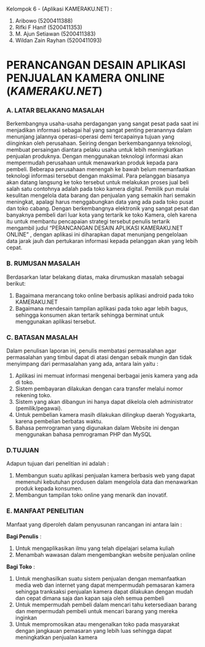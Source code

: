 Kelompok 6 - (Aplikasi KAMERAKU.NET) :
1. Aribowo			(5200411388)
2. Rifki F Hanif		(5200411353)
3. M. Ajun Setiawan		(5200411383)
4. Wildan Zain Rayhan	(5200411093)
# PERANCANGAN DESAIN APLIKASI PENJUALAN KAMERA ONLINE (_KAMERAKU.NET_)

### A. LATAR BELAKANG MASALAH
Berkembangnya usaha-usaha perdagangan yang sangat pesat pada saat ini menjadikan informasi sebagai hal yang sangat penting peranannya dalam menunjang jalannya operasi-operasi demi tercapainya tujuan yang diinginkan oleh perusahaan. Seiring dengan berkembangannya teknologi, membuat persaingan diantara pelaku usaha untuk lebih meningkatkan penjualan produknya. Dengan menggunakan teknologi informasi akan mempermudah perusahaan untuk menawarkan produk kepada para pembeli. Beberapa perusahaan menengah ke bawah belum memanfaatkan teknologi informasi tersebut dengan maksimal. Para pelanggan biasanya akan datang langsung ke toko tersebut untuk melakukan proses jual beli salah satu contohnya adalah pada toko kamera digital. Pemilik pun mulai kesulitan mengelola data barang dan penjualan yang semakin hari semakin meningkat, apalagi harus menggabungkan data yang ada pada toko pusat dan toko cabang. 
Dengan berkembangnya elektronik yang sangat pesat dan banyaknya pembeli dari luar kota yang tertarik ke toko Kamera, oleh karena itu untuk membantu pencapaian strategi tersebut penulis tertarik mengambil judul “PERANCANGAN DESAIN APLIKASI KAMERAKU.NET ONLINE”  , dengan aplikasi ini diharapkan dapat menunjang pengelolaan data jarak jauh dan pertukaran informasi kepada pelanggan akan yang lebih cepat.


### B. RUMUSAN MASALAH
Berdasarkan latar belakang diatas, maka dirumuskan masalah sebagai berikut:
1. Bagaimana merancang toko online berbasis aplikasi android pada toko KAMERAKU.NET 
2. Bagaimana mendesain tampilan aplikasi pada toko agar lebih bagus, sehingga konsumen akan tertarik sehingga berminat untuk menggunakan aplikasi tersebut.

### C. BATASAN MASALAH 
Dalam penulisan laporan ini, penulis membatasi permasalahan agar permasalahan yang timbul dapat di atasi dengan sebaik mungin dan tidak menyimpang dari permasalahan yang ada, antara lain yaitu : 
1. Aplikasi ini memuat informasi mengenai berbagai jenis kamera yang ada di toko. 
2. Sistem pembayaran dilakukan dengan cara transfer melalui nomor rekening toko. 
3. Sistem yang akan dibangun ini hanya dapat dikelola oleh administrator (pemilik/pegawai). 
4. Untuk pembelian kamera masih dilakukan dilingkup daerah Yogyakarta, karena pembelian berbatas waktu. 
5. Bahasa pemrograman yang digunakan dalam Website ini dengan menggunakan bahasa pemrograman PHP dan MySQL

### D.TUJUAN 
Adapun tujuan dari penelitian ini adalah :
1. Membangun suatu aplikasi penjualan kamera berbasis web yang dapat memenuhi kebutuhan produsen dalam mengelola data dan menawarkan produk kepada konsumen.
2. Membangun tampilan toko online yang menarik dan inovatif.

### E. MANFAAT PENELITIAN
Manfaat yang diperoleh dalam penyusunan rancangan ini antara lain :

**Bagi Penulis** : 
1. Untuk mengaplikasikan ilmu yang telah dipelajari selama kuliah
2. Menambah wawasan dalam mengembangkan website penjualan online

**Bagi Toko** :
1. Untuk menghasilkan suatu sistem penjualan dengan memanfaatkan media web dan internet yang dapat mempermudah pemasaran kamera sehingga tranksaksi penjualan kamera dapat dilakukan dengan mudah dan cepat dimana saja dan kapan saja oleh semua pembeli
2. Untuk mempermudah pembeli dalam mencari tahu ketersediaan barang dan mempermudah pembeli untuk mencari barang yang mereka inginkan
3. Untuk mempromosikan atau mengenalkan toko pada masyarakat dengan jangkauan pemasaran yang lebih luas sehingga dapat meningkatkan penjualan kamera
